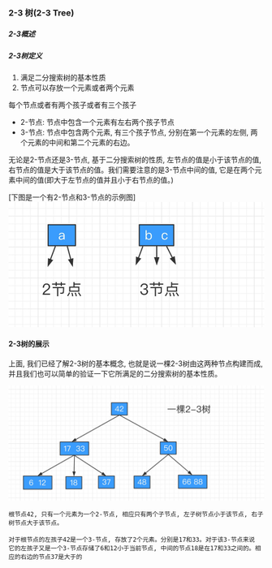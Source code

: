 ### 2-3 树(2-3 Tree)

##### 2-3概述

##### 2-3树定义
1. 满足二分搜索树的基本性质
2. 节点可以存放一个元素或者两个元素

每个节点或者有两个孩子或者有三个孩子
  * 2-节点: 节点中包含一个元素有左右两个孩子节点
  * 3-节点: 节点中包含两个元素, 有三个孩子节点, 分别在第一个元素的左侧, 两个元素的中间和第二个元素的右边。

无论是2-节点还是3-节点, 基于二分搜索树的性质, 左节点的值是小于该节点的值, 右节点的值是大于该节点的值。我们需要注意的是3-节点中间的值, 它是在两个元素中间的值(即大于左节点的值并且小于右节点的值。)

[下图是一个有2-节点和3-节点的示例图]
![2-3树](https://github.com/basebase/img_server/blob/master/common/23t01.png?raw=true)


#### 2-3树的展示
上面, 我们已经了解2-3树的基本概念, 也就是说一棵2-3树由这两种节点构建而成, 并且我们也可以简单的验证一下它所满足的二分搜索树的基本性质。

![一棵2-3树](https://github.com/basebase/img_server/blob/master/common/23t02.png?raw=true)

```text
根节点42, 只有一个元素为一个2-节点, 相应只有两个子节点, 左子树节点小于该节点, 右子树节点大于该节点。

对于根节点的左孩子42是一个3-节点, 存放了2个元素。分别是17和33。对于该3-节点来说
它的左孩子又是一个3-节点存储了6和12小于当前节点, 中间的节点18是在17和33之间的。相应的右边的节点37是大于的
```
